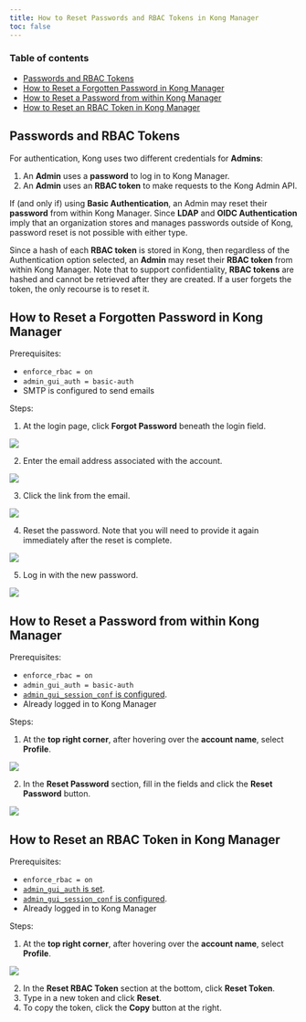 ```yaml
---
title: How to Reset Passwords and RBAC Tokens in Kong Manager
toc: false
---
```


### Table of contents

* [Passwords and RBAC Tokens](passwords-and-rbac-tokens)
* [How to Reset a Forgotten Password in Kong Manager](how-to-reset-a-forgotten-password-in-kong-manager)
* [How to Reset a Password from within Kong Manager](how-to-reset-a-password-from-within-kong-manager)
* [How to Reset an RBAC Token in Kong Manager](how-to-reset-an-rbac-token-in-kong-manager)

## Passwords and RBAC Tokens

For authentication, Kong uses two different credentials for **Admins**:

1. An **Admin** uses a **password** to log in to Kong Manager.
2. An **Admin** uses an **RBAC token** to make requests to the Kong Admin API.

If (and only if) using **Basic Authentication**, an Admin may reset their **password** from within Kong Manager. Since **LDAP** and **OIDC Authentication** imply that an organization stores and manages passwords outside of Kong, password reset is not possible with either type.

Since a hash of each **RBAC token** is stored in Kong, then regardless of the Authentication option selected, an **Admin** may reset their **RBAC token** from within Kong Manager. Note that to support confidentiality, **RBAC tokens** are hashed and cannot be retrieved after they are created. If a user forgets the token, the only recourse is to reset it.

## How to Reset a Forgotten Password in Kong Manager

Prerequisites: 

* `enforce_rbac = on`
* `admin_gui_auth = basic-auth`
* SMTP is configured to send emails

Steps:

1. At the login page, click **Forgot Password** beneath the login field. 

  <img src="https://kong-doc-assets.s3.us-east-2.amazonaws.com/0.35/kong-manager/how-to-reset-passwords-and-rbac/click-forgot-password.png">

2. Enter the email address associated with the account.

  <img src="https://kong-doc-assets.s3.us-east-2.amazonaws.com/0.35/kong-manager/how-to-reset-passwords-and-rbac/enter-email-address.png">

3. Click the link from the email. 

  <img src="https://kong-doc-assets.s3.us-east-2.amazonaws.com/0.35/kong-manager/how-to-reset-passwords-and-rbac/click-email-link.png">

4. Reset the password. Note that you will need to provide it again immediately after the reset is complete. 

  <img src="https://kong-doc-assets.s3.us-east-2.amazonaws.com/0.35/kong-manager/how-to-reset-passwords-and-rbac/enter-new-password.png">

5. Log in with the new password.

  <img src="https://kong-doc-assets.s3.us-east-2.amazonaws.com/0.35/kong-manager/how-to-reset-passwords-and-rbac/reset-successful.png">

## How to Reset a Password from within Kong Manager

Prerequisites: 

* `enforce_rbac = on`
* `admin_gui_auth = basic-auth`
* [`admin_gui_session_conf` is configured](/enterprise/{{kong.page_version}}/kong-manager/authentication/sessions/). 
* Already logged in to Kong Manager

Steps:

1. At the **top right corner**, after hovering over the **account name**, select **Profile**. 

  <img src="https://kong-doc-assets.s3.us-east-2.amazonaws.com/0.35/kong-manager/how-to-reset-passwords-and-rbac/hover-select-profile.png">

2. In the **Reset Password** section, fill in the fields and click the **Reset Password** button.

  <img src="https://kong-doc-assets.s3.us-east-2.amazonaws.com/0.35/kong-manager/how-to-reset-passwords-and-rbac/reset-password.png">

## How to Reset an RBAC Token in Kong Manager

Prerequisites: 

* `enforce_rbac = on`
* [`admin_gui_auth` is set](/enterprise/{{kong.page_version}}kong-manager/security/#authentication-with-plugins).
* [`admin_gui_session_conf` is configured](/enterprise/{{kong.page_version}}/kong-manager/authentication/sessions/).
* Already logged in to Kong Manager

Steps:

1. At the **top right corner**, after hovering over the **account name**, select **Profile**. 

  <img src="https://kong-doc-assets.s3.us-east-2.amazonaws.com/0.35/kong-manager/how-to-reset-passwords-and-rbac/hover-select-profile.png">

2. In the **Reset RBAC Token** section at the bottom, click **Reset Token**.
3. Type in a new token and click **Reset**. 
4. To copy the token, click the **Copy** button at the right.

